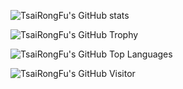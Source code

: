 ![TsaiRongFu's GitHub stats](https://github-readme-stats.vercel.app/api?username=tsairongfu&count_private=true&include_all_commits=true&show_icons=true&theme=radical)


![TsaiRongFu's GitHub Trophy](https://github-profile-trophy.vercel.app/?username=tsairongfu&theme=onedark)


![TsaiRongFu's GitHub Top Languages](https://github-readme-stats.vercel.app/api/top-langs/?username=tsairongfu&layout=compact&theme=great-gatsby&hide_border=true&langs_count=8)

![TsaiRongFu's GitHub Visitor](https://komarev.com/ghpvc/?username=tsairongfu&label=Profile%20views&color=0e75b6&style=flat)




